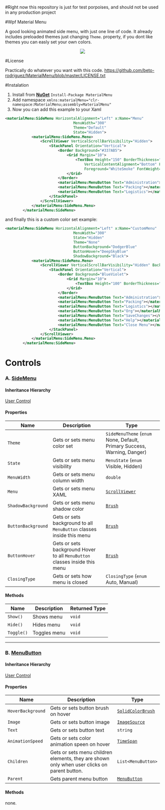 #Right now this repository is just for test porpoises, and should not be used in any production project

#Wpf Material Menu

A good looking animated side menu, with just one line of code. It already includes preloaded themes just changing `Theme`. property, if you dont like themes you can easly set your own colors.

<p align="center">
  <img src="https://dl.dropboxusercontent.com/u/40165535/quxl0.gif" />
</p>

#License

Practically do whatever you want with this code. https://github.com/beto-rodriguez/MaterialMenu/blob/master/LICENSE.txt

#Instalation

1. Install from **[NuGet](https://www.nuget.org/packages/MaterialMenu/)** `Install-Package MaterialMenu`
2. Add namespace `xmlns:materialMenu="clr-namespace:MaterialMenu;assembly=MaterialMenu"`
3. Now you can add this example to your Xaml

```xml
<materialMenu:SideMenu HorizontalAlignment="Left" x:Name="Menu"
                               MenuWidth="300"
                               Theme="Default"
                               State="Hidden">
            <materialMenu:SideMenu.Menu>
                <ScrollViewer VerticalScrollBarVisibility="Hidden">
                    <StackPanel Orientation="Vertical">
                        <Border Background="#337AB5">
                            <Grid Margin="10">
                                <TextBox Height="150" BorderThickness="0" Background="Transparent"
                                    VerticalContentAlignment="Bottom" FontFamily="Calibri" FontSize="18"
                                    Foreground="WhiteSmoke" FontWeight="Bold">Welcome</TextBox>
                            </Grid>
                        </Border>
                        <materialMenu:MenuButton Text="Administration"></materialMenu:MenuButton>
                        <materialMenu:MenuButton Text="Packing"></materialMenu:MenuButton>
                        <materialMenu:MenuButton Text="Logistics"></materialMenu:MenuButton>
                    </StackPanel>
                </ScrollViewer>
            </materialMenu:SideMenu.Menu>
        </materialMenu:SideMenu>
```

and finally this is a custom color set example:

```xml
<materialMenu:SideMenu HorizontalAlignment="Left" x:Name="CustomMenu"
                               MenuWidth="300"
                               State="Hidden"
                               Theme="None"
                               ButtonBackground="DodgerBlue"
                               ButtonHover="DeepSkyBlue"
                               ShadowBackground="Black">
            <materialMenu:SideMenu.Menu>
                <ScrollViewer VerticalScrollBarVisibility="Hidden" Background="Blue">
                    <StackPanel Orientation="Vertical">
                        <Border Background="BlueViolet">
                            <Grid Margin="10">
                                <TextBox Height="100" BorderThickness="0" Background="Transparent" VerticalContentAlignment="Bottom" FontFamily="Calibri" FontSize="18" Foreground="WhiteSmoke" FontWeight="Bold">This is a custom colors example.</TextBox>
                            </Grid>
                        </Border>
                        <materialMenu:MenuButton Text="Administration"></materialMenu:MenuButton>
                        <materialMenu:MenuButton Text="Packing"></materialMenu:MenuButton>
                        <materialMenu:MenuButton Text="Logistics"></materialMenu:MenuButton>
                        <materialMenu:MenuButton Text="Org"></materialMenu:MenuButton>
                        <materialMenu:MenuButton Text="SaveChanges"></materialMenu:MenuButton>
                        <materialMenu:MenuButton Text="Help"></materialMenu:MenuButton>
                        <materialMenu:MenuButton Text="Close Menu"></materialMenu:MenuButton>
                    </StackPanel>
                </ScrollViewer>
            </materialMenu:SideMenu.Menu>
        </materialMenu:SideMenu>
```

<h1>Controls</h1>

<h3>A. <a href="https://github.com/beto-rodriguez/MaterialMenu/blob/master/MaterialMenu/SideMenu.xaml.cs">SideMenu</a></h3>

<h4>Inheritance Hierarchy</h4>

[User Control](https://msdn.microsoft.com/en-us/library/system.windows.controls.usercontrol(v=vs.110).aspx)

<h4>Properties</h4>

| Name  | Description | Type |
| ------------- | ------------- | ------------- |
| `Theme`  | Gets or sets menu color set  | `SideMenuTheme` (`enum`  None, Default, Primary Success, Warning, Danger) |
| `State`  | Gets or sets menu visibility | `MenuState` (`enum` Visible, Hidden) |
| `MenuWidth` | Gets or sets menu column width | `double` |
| `Menu` | Gets or sets menu XAML | [`ScrollViewer`](https://msdn.microsoft.com/es-es/library/system.windows.controls.scrollviewer(v=vs.110).aspx) |
| `ShadowBackground` | Gets or sets menu shadow color | [`Brush`](https://msdn.microsoft.com/en-us/library/system.windows.media.brush(v=vs.110).aspx) |
| `ButtonBackground` | Gets or sets background to all `MenuButton` classes inside this menu | [`Brush`](https://msdn.microsoft.com/en-us/library/system.windows.media.brush(v=vs.110).aspx) |
| `ButtonHover` | Gets or sets background Hover to all `MenuButton` classes inside this menu | [`Brush`](https://msdn.microsoft.com/en-us/library/system.windows.media.brush(v=vs.110).aspx) |
| `ClosingType` | Gets or sets how menu is closed | `ClosingType` (`enum` Auto, Manual) |


<h4>Methods</h4>

| Name  | Description | Returned Type |
| ------------- | ------------- | ------------- |
| `Show()`  | Shows menu  | `void` |
| `Hide()`  | Hides menu  | `void` |
| `Toggle()`  | Toggles menu  | `void` |

<hr/>

<h3>B. <a href="https://github.com/beto-rodriguez/MaterialMenu/blob/master/MaterialMenu/MenuButton.xaml.cs">MenuButton</a></h3>

<h4>Inheritance Hierarchy</h4>

[User Control](https://msdn.microsoft.com/en-us/library/system.windows.controls.usercontrol(v=vs.110).aspx)

<h4>Properties</h4>

| Name  | Description | Type |
| ------------- | ------------- | ------------- |
| `HoverBackground`  | Gets or sets button brush on hover  | [`SolidColorBrush`](https://msdn.microsoft.com/en-us/library/system.windows.media.solidcolorbrush(v=vs.110).aspx) |
| `Image`  | Gets or sets button image | [`ImageSource`](https://msdn.microsoft.com/en-us/library/system.windows.media.imagesource(v=vs.110).aspx) |
| `Text` | Gets or sets button text | `string` |
| `AnimationSpeed` | Gets or sets color animation speen on hover | [`TimeSpan`](https://msdn.microsoft.com/en-us/library/system.timespan(v=vs.110).aspx) |
| `Children` | Gets or sets menu children elements, they are shown only when user clicks on parent button. | `List<MenuButton>` |
| `Parent` | Gets parent menu button | [`MenuButton`](https://github.com/beto-rodriguez/MaterialMenu/blob/master/MaterialMenu/MenuButton.xaml.cs) |

<h4>Methods</h4>

none.
